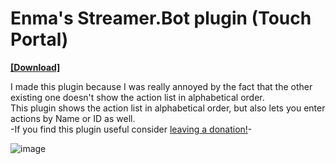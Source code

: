 # Enma's Streamer.Bot plugin (Touch Portal)
[**[Download]**](https://github.com/EnmaDarei/tp_streamerbot_plugin/releases/latest) 

I made this plugin because I was really annoyed by the fact that the other existing one doesn't show the action list in alphabetical order.</br>
This plugin shows the action list in alphabetical order, but also lets you enter actions by Name or ID as well.</br>
-If you find this plugin useful consider [leaving a donation!](https://ko-fi.com/enmadarei)-

![image](https://user-images.githubusercontent.com/14081432/217473196-b26fb642-0772-4abf-b9cf-40d9bb4d385c.png)
